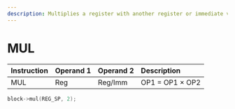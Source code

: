 ```yaml
---
description: Multiplies a register with another register or immediate value.
---
```


# MUL

| Instruction | Operand 1 | Operand 2 | Description |
| :--- | :--- | :--- | :--- |
| MUL | Reg | Reg/Imm | OP1 = OP1 × OP2 |

```cpp
block->mul(REG_SP, 2);
```


